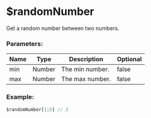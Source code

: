 # $randomNumber
Get a random number between two numbers.

### Parameters:
| Name        | Type        | Description                          | Optional |
| ----------- | ----------- | ------------------------------------ | -------- |
| min         | Number      | The min number.                      | false    |
| max         | Number      | The max number.                      | false    |

### Example:
```js
$randomNumber[1;5] // 3
```
